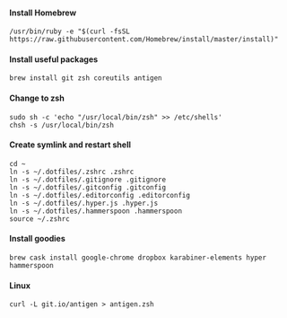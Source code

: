 #### Install Homebrew
```
/usr/bin/ruby -e "$(curl -fsSL https://raw.githubusercontent.com/Homebrew/install/master/install)"
```
#### Install useful packages
```
brew install git zsh coreutils antigen
```
#### Change to zsh
```
sudo sh -c 'echo "/usr/local/bin/zsh" >> /etc/shells'
chsh -s /usr/local/bin/zsh
```
#### Create symlink and restart shell
```
cd ~
ln -s ~/.dotfiles/.zshrc .zshrc
ln -s ~/.dotfiles/.gitignore .gitignore
ln -s ~/.dotfiles/.gitconfig .gitconfig
ln -s ~/.dotfiles/.editorconfig .editorconfig
ln -s ~/.dotfiles/.hyper.js .hyper.js
ln -s ~/.dotfiles/.hammerspoon .hammerspoon
source ~/.zshrc
```
#### Install goodies
```
brew cask install google-chrome dropbox karabiner-elements hyper hammerspoon
```

#### Linux
```
curl -L git.io/antigen > antigen.zsh
```
